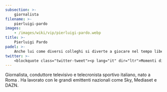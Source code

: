 ```yaml
---
subsection: >-
    giornalista
filename: >-
    pierluigi-pardo
images:
    - /images/wiki/vip/pierluigi-pardo.webp
title: >-
    Pierluigi Pardo
padel: >-
    Anche lui come diversi colleghi si diverte a giocare nel tempo libero, ha partecipato a diverse iniziative solidali come il Gilette Padel Vip del 2019
twitter: >-
    <blockquote class="twitter-tweet"><p lang="it" dir="ltr">Momenti di altissimo Padel stamattina. <a href="https://twitter.com/vieri_bobo?ref_src=twsrc%5Etfw">@vieri_bobo</a> <a href="https://twitter.com/hashtag/Iuliano?src=hash&amp;ref_src=twsrc%5Etfw">#Iuliano</a> <a href="https://twitter.com/hashtag/Amoruso?src=hash&amp;ref_src=twsrc%5Etfw">#Amoruso</a>. <a href="https://t.co/28z7ZwcjJ7">pic.twitter.com/28z7ZwcjJ7</a></p>&mdash; Pierluigi Pardo (@PIERPARDO) <a href="https://twitter.com/PIERPARDO/status/1224715100424110082?ref_src=twsrc%5Etfw">February 4, 2020</a></blockquote> <script async src="https://platform.twitter.com/widgets.js" charset="utf-8"></script>
---
```

Giornalista, conduttore televisivo e telecronista sportivo italiano, nato a Roma . Ha lavorato con le grandi emittenti nazionali come Sky, Mediaset e DAZN.
